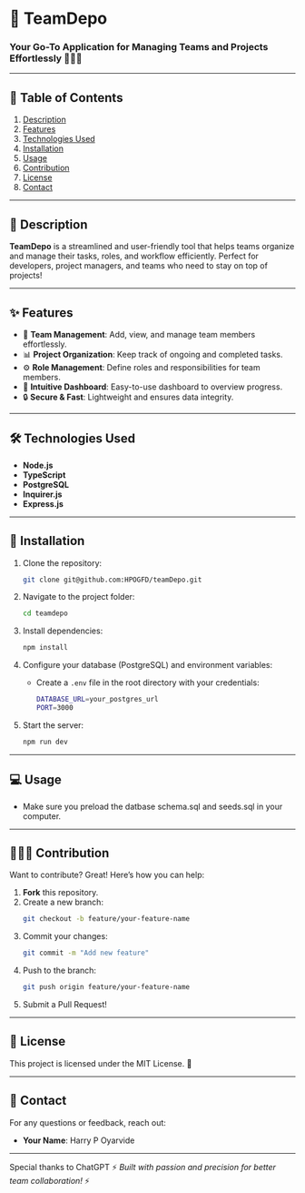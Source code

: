
# 🚀 TeamDepo

### Your Go-To Application for Managing Teams and Projects Effortlessly 🧑‍💻🌟

---

## 📝 Table of Contents
1. [Description](#description)
2. [Features](#features)
3. [Technologies Used](#technologies-used)
4. [Installation](#installation)
5. [Usage](#usage)
6. [Contribution](#contribution)
7. [License](#license)
8. [Contact](#contact)

---

## 📖 Description

**TeamDepo** is a streamlined and user-friendly tool that helps teams organize and manage their tasks, roles, and workflow efficiently. Perfect for developers, project managers, and teams who need to stay on top of projects!

---

## ✨ Features

- 🧩 **Team Management**: Add, view, and manage team members effortlessly.
- 📊 **Project Organization**: Keep track of ongoing and completed tasks.
- ⚙️ **Role Management**: Define roles and responsibilities for team members.
- 📅 **Intuitive Dashboard**: Easy-to-use dashboard to overview progress.
- 🔒 **Secure & Fast**: Lightweight and ensures data integrity.

---

## 🛠️ Technologies Used

- **Node.js**
- **TypeScript**
- **PostgreSQL**
- **Inquirer.js**
- **Express.js**

---

## 🚀 Installation

1. Clone the repository:
   ```bash
   git clone git@github.com:HPOGFD/teamDepo.git
   ```

2. Navigate to the project folder:
   ```bash
   cd teamdepo
   ```

3. Install dependencies:
   ```bash
   npm install
   ```

4. Configure your database (PostgreSQL) and environment variables:
   - Create a `.env` file in the root directory with your credentials:
     ```bash
     DATABASE_URL=your_postgres_url
     PORT=3000
     ```

5. Start the server:
   ```bash
   npm run dev
   ```

---

## 💻 Usage

- Make sure you preload the datbase schema.sql and seeds.sql in your computer.

---

## 🧑‍🤝‍🧑 Contribution

Want to contribute? Great! Here’s how you can help:

1. **Fork** this repository.
2. Create a new branch:
   ```bash
   git checkout -b feature/your-feature-name
   ```
3. Commit your changes:
   ```bash
   git commit -m "Add new feature"
   ```
4. Push to the branch:
   ```bash
   git push origin feature/your-feature-name
   ```
5. Submit a Pull Request!

---

## 📝 License

This project is licensed under the MIT License. 📄

---

## 📧 Contact

For any questions or feedback, reach out:
- **Your Name**: Harry P Oyarvide

---
Special thanks to ChatGPT
⚡ *Built with passion and precision for better team collaboration!* ⚡
